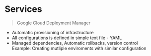 # Services

> Google Cloud Deployment Manager
- Automatic provisioning of infrastructure
- All configurations is defined in simple text file - YAML
- Managed dependencies, Automatic rollbacks, version control<br>
Example: Creating mutliple enviroments with similar configuration

> 
